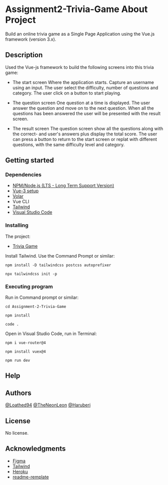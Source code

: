# Assignment2-Trivia-Game About Project
Build an online trivia game as a Single Page Application using the Vue.js framework (version 3.x).


## Description

Used the Vue-js framework to build the following screens into this trivia game:

- The start screen
Where the application starts.
Capture an username using an input.
The user select the difficulty, number of questions and category.
The user click on a button to start playing.

- The question screen
One question at a time is displayed. The user answer the question and move on to the next question. When all the questions has been answered the user will be presented with the result screen.

- The result screen
The question screen show all the questions along with the correct- and user's answers plus display the total score.
The user can press a button to return to the start screen or replat with different questions, with the same difficulty level and category.

## Getting started

### Dependencies
- [NPM/Node.js (LTS - Long Term Support Version)](https://nodejs.org/en/)
- [Vue-3 setup](https://v3.vuejs.org/api/sfc-script-setup.html#sfc-script-setup)
- [Volar](https://marketplace.visualstudio.com/items?itemName=johnsoncodehk.volar)
- Vue CLI
- [Tailwind](https://tailwindcss.com/)
- [Visual Studio Code](https://code.visualstudio.com/)

### Installing

The project:
- [Trivia Game](https://github.com/Loathed94/Assignment2-Trivia-Game)


Install Tailwind. Use the Command Prompt or similar:
```
npm install -D tailwindcss postcss autoprefixer
```
```
npx tailwindcss init -p
```

### Executing program

Run in Command prompt or similar:
```
cd Assignment-2-Trivia-Game
```
```
npm install
```
```
code .
```
Open in Visual Studio Code, run in Terminal:
```
npm i vue-router@4
```
```
npm install vuex@4
```
```
npm run dev
```

## Help

## Authors

[@Loathed94](https://github.com/Loathed94)
[@TheNeonLeon](https://github.com/TheNeonLeon)
[@Haruberi](https://github.com/Haruberi)

## License
No license.

## Acknowledgments
- [Figma](https://www.figma.com/file/AbxxOC37oT8ktKakbnYzOS/Assignment-2-Figma?node-id=0%3A1)
- [Tailwind](https://tailwindcss.com/)
- [Heroku](https://www.heroku.com/)
- [readme-remplate](https://gist.github.com/DomPizzie/7a5ff55ffa9081f2de27c315f5018afc)
